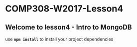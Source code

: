 # COMP308-W2017-Lesson4 

## Welcome to lesson4 - Intro to MongoDB

use **`npm install`** to install your project dependencies
